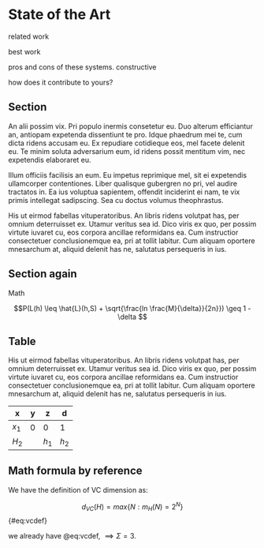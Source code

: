 # State of the Art

related work

best work

pros and cons of these systems. constructive

how does it contribute to yours?

## Section

An alii possim vix. Pri populo inermis consetetur eu. Duo alterum efficiantur an, antiopam expetenda dissentiunt te pro. Idque phaedrum mei te, cum dicta ridens accusam eu. Ex repudiare cotidieque eos, mel facete delenit eu. Te minim soluta adversarium eum, id ridens possit mentitum vim, nec expetendis elaboraret eu.

Illum officiis facilisis an eum. Eu impetus reprimique mel, sit ei expetendis ullamcorper contentiones. Liber qualisque gubergren no pri, vel audire tractatos in. Ea ius voluptua sapientem, offendit inciderint ei nam, te vix primis intellegat sadipscing. Sea cu doctus volumus theophrastus.

His ut eirmod fabellas vituperatoribus. An libris ridens volutpat has, per omnium deterruisset ex. Utamur veritus sea id. Dico viris ex quo, per possim virtute iuvaret cu, eos corpora ancillae reformidans ea. Cum instructior consectetuer conclusionemque ea, pri at tollit labitur. Cum aliquam oportere mnesarchum at, aliquid delenit has ne, salutatus persequeris in ius.


## Section again

Math

$$P(L(h) \leq \hat{L}(h,S) + \sqrt{\frac{ln \frac{M}{\delta}}{2n}}) \geq 1 - \delta $$

## Table

His ut eirmod fabellas vituperatoribus. An libris ridens volutpat has, per omnium deterruisset ex. Utamur veritus sea id. Dico viris ex quo, per possim virtute iuvaret cu, eos corpora ancillae reformidans ea. Cum instructior consectetuer conclusionemque ea, pri at tollit labitur. Cum aliquam oportere mnesarchum at, aliquid delenit has ne, salutatus persequeris in ius.

| x	| y 	| z 	| d 	|
|-------------------------	|-------	|----	|----	|
| $x_1$                      	| 0     	| 0  	| 1  	|
| $H_2$                     	|       	| $h_1$ 	| $h_2$ 	|


## Math formula by reference

We have the definition of VC dimension as:

$$ d_{VC}(H) = max \{N: m_H(N) = 2^N\} $$
{#eq:vcdef}

we already have @eq:vcdef, $\implies \Sigma = 3$.